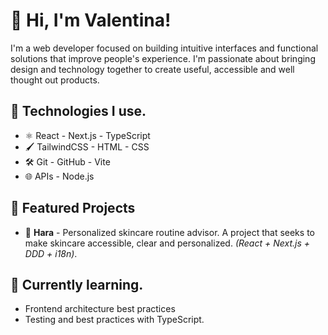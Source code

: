 # 👋 Hi, I'm Valentina!

I'm a web developer focused on building intuitive interfaces and functional solutions that improve people's experience. I'm passionate about bringing design and technology together to create useful, accessible and well thought out products.

## 🚀 Technologies I use.

- ⚛️ React - Next.js - TypeScript
- 🖌️ TailwindCSS - HTML - CSS
- 🛠️ Git - GitHub - Vite
- 🌐 APIs - Node.js 

## 💼 Featured Projects

- 🧴 **Hara** - Personalized skincare routine advisor. A project that seeks to make skincare accessible, clear and personalized. *(React + Next.js + DDD + i18n)*.  

## 🌱 Currently learning.
- Frontend architecture best practices
- Testing and best practices with TypeScript.
